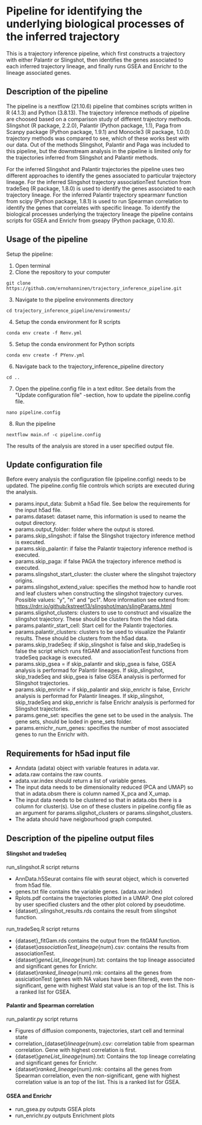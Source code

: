 # Pipeline for identifying the underlying biological processes of the inferred trajectory
This is a trajectory inference pipeline, which first constructs a trajectory with either Palantir or Slingshot, then identifies the genes associated to each inferred trajectory lineage, and finally runs GSEA and Enrichr to the lineage associated genes. 

## Description of the pipeline
The pipeline is a nextflow (21.10.6) pipeline that combines scripts written in R (4.1.3) and Python (3.8.13). The trajectory inference methods of pipeline are choosed based on a comparison study of different trajectory methods. Slingshot (R package, 2.2.0), Palantir (Python package, 1.1), Paga from Scanpy package (Python package, 1.9.1)  and Monocle3 (R package, 1.0.0) trajectory methods was compared to see, which of these works best with our data. Out of the methods Slingshot, Palantir and Paga was included to this pipeline, but the downstream analysis in the pipeline is limited only for the trajectories inferred from Slingshot and Palantir methods. 

For the inferred Slingshot and Palantir trajectories the pipeline uses two different approaches to identify the genes associated to particular trajectory lineage. For the inferred Slingshot trajectory associationTest function from tradeSeq (R package, 1.8.0) is used to identify the genes associated to each trajectory lineage. For the inferred Palantir trajectory spearmanr function from  scipy (Python package, 1.8.1) is used to run Spearman correlation to identify the genes that correlates with specific lineage. To identify the biological processes underlying the trajectory lineage the pipeline contains scripts for GSEA and Enrichr from gseapy (Python package, 0.10.8). 

## Usage of the pipeline
Setup the pipeline:
1. Open terminal
2. Clone the repository to your computer
```
git clone https://github.com/ernohanninen/trajectory_inference_pipeline.git
```
3. Navigate to the pipeline environments directory
```
cd trajectory_inference_pipeline/environments/
```
4. Setup the conda environment for R scripts
```
conda env create -f Renv.yml
```
5. Setup the conda environment for Python scripts
```
conda env create -f PYenv.yml
```
6. Navigate back to the trajectory_inference_pipeline directory
```
cd ..
```
7. Open the pipeline.config file in a text editor. See details from the "Update configuration file" -section, how to update the pipeline.config file.
```
nano pipeline.config
```
8. Run the pipeline
```
nextflow main.nf -c pipeline.config
```

The results of the analysis are stored in a user specified output file. 

## Update configuration file
Before every analysis the configuration file (pipeline.config) needs to be updated. The pipeline.config file controls which scripts are executed during the analysis. 
 - params.input_data: Submit a h5ad file. See below the requirements for the input h5ad file.
 - params.dataset: dataset name, this information is used to neame the output directory.
 - params.output_folder: folder where the output is stored.
 - params.skip_slingshot: if false the Slingshot trajectory inference method is executed.
 - params.skip_palantir: if false the Palantir trajectory inference method is executed.
 - params.skip_paga: if false PAGA the trajectory inference method is executed.
 - params.slingshot_start_cluster: the cluster where the slingshot trajectory origins.
 - params.slingshot_extend_value: specifies the method how to handle root and leaf clusters when constructing the slingshot trajectory curves. Possible values: "y", "n" and "pc1". More information see extend from: https://rdrr.io/github/kstreet13/slingshot/man/slingParams.html
 - params.sligshot_clusters: clusters to use to construct and visualize the slingshot trajectory. These should be clusters from the h5ad data.
 - params.palantir_start_cell: Start cell for the Palantir trajectories.
 - params.palantir_clusters: clusters to be used to visualize the Palantir results. These should be clusters from the h5ad data.
 - params.skip_tradeSeq: if skip_slingshot is false and skip_tradeSeq is false the script which runs fitGAM and associationTest functions from tradeSeq package is executed.
- params.skip_gsea = if skip_palantir and skip_gsea is false, GSEA analysis is performad for Palantir lineages. If skip_slingshot, skip_tradeSeq and skip_gsea is false GSEA analysis is performed for Slingshot trajectories.
- params.skip_enrichr = if skip_palantir and skip_enrichr is false, Enrichr analysis is performad for Palantir lineages. If skip_slingshot, skip_tradeSeq and skip_enrichr is false Enrichr analysis is performed for Slingshot trajectories.
- params.gene_set: specifies the gene set to be used in the analysis. The gene sets, should be loded in gene_sets folder.
- params.ernichr_num_genes: specifies the number of most associated genes to run the Enrichr with.

## Requirements for h5ad input file
- Anndata (adata) object with variable features in adata.var.
- adata.raw contains the raw counts.
- adata.var.index should return a list of variable genes.
- The input data needs to be dimensionality reduced (PCA and UMAP) so that in adata.obsm there is column named X_pca and X_umap.
- The input data needs to be clustered so that in adata.obs there is a column for cluster(s). Use on of these clusters in pipeline.config file as an argument for params.sligshot_clusters or params.slingshot_clusters.
- The adata should have neigbourhood graph computed.

## Description of the pipeline output files
#### Slingshot and tradeSeq
run_slingshot.R script returns
- AnnData.h5Seurat contains file with seurat object, which is converted from h5ad file. 
- genes.txt file contains the variable genes. (adata.var.index)
- Rplots.pdf contains the trajectories plotted in a UMAP. One plot colored by user specified clusters and the other plot colored by pseudotime.
-  {dataset}_slingshot_results.rds contains the result from slingshot function.

run_tradeSeq.R script returns
- {dataset}_fitGam.rds contains the output from the fitGAM function. 
- {dataset}_associationTest_lineage_{num}.csv: contains the results from associationTest.
- {dataset}_geneList_lineage_{num}.txt: contains the top lineage associated and significant genes for Enrichr.
- {dataset}_ranked_lineage_{num}.rnk: contains all the genes from assiciationTest (genes with NA values have been filtered), even the non-significant, gene with highest Wald stat value is an top of the list. This is a ranked list for GSEA.

#### Palantir and Spearman correlation
run_palantir.py script returns
- Figures of diffusion components, trajectories, start cell and terminal state
- correlation_{dataset}_lineage_{num}.csv: correlation table from spearman correlation. Gene with highest correlation is first.
- {dataset}_geneList_lineage_{num}.txt: Contains the top lineage correlating and significant genes for Enrichr.
- {dataset}_ranked_lineage_{num}.rnk: contains all the genes from Spearman correlation, even the non-significant, gene with highest correlation value is an top of the list. This is a ranked list for GSEA.

#### GSEA and Enrichr
- run_gsea.py outputs GSEA plots
- run_enrichr.py outputs Enrichment plots

